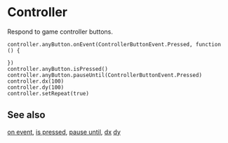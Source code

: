 # Controller

Respond to game controller buttons.

```cards
controller.anyButton.onEvent(ControllerButtonEvent.Pressed, function () {
	
})
controller.anyButton.isPressed()
controller.anyButton.pauseUntil(ControllerButtonEvent.Pressed)
controller.dx(100)
controller.dy(100)
controller.setRepeat(true)
```

## See also

[on event](/reference/controller/button/on-event),
[is pressed](/reference/controller/button/is-pressed),
[pause until](/reference/controller/button/pause-until),
[dx](/reference/controller/dx)
[dy](/reference/controller/dy)
